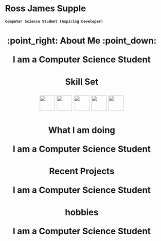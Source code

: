 

# Ross James Supple


**` Computer Science Student (Aspiring Developer) `**


<div id = "Header" align = "center">
    <h1>
    :point_right: About Me :point_down:
        <p align = "center">
            I am a Computer Science Student
        </p>
    </h1>
    <h1></h1>
</div>
<div id = "Skill Set" align = "center">
    <h1>
    Skill Set
        <p>
            <img src="https://cdn.jsdelivr.net/gh/devicons/devicon@latest/icons/cplusplus/cplusplus-original.svg" width=50px/>
            <img src="https://cdn.jsdelivr.net/gh/devicons/devicon@latest/icons/python/python-original-wordmark.svg" width=50px/>
            <img src="https://cdn.jsdelivr.net/gh/devicons/devicon@latest/icons/html5/html5-original-wordmark.svg" width=50px/>
            <img src="https://cdn.jsdelivr.net/gh/devicons/devicon@latest/icons/css3/css3-original-wordmark.svg" width=50px/>
            <img src="https://cdn.jsdelivr.net/gh/devicons/devicon@latest/icons/azuresqldatabase/azuresqldatabase-original.svg" width=50px/>
        </p>
    </h1> 
</div>
<div id = "What I am doing" align = "center">
    <h1>
    What I am doing
        <p align = "center">
            I am a Computer Science Student
        </p>   
    </h1> 
</div>
<div id = "Recent Projects" align = "center">
    <h1>
    Recent Projects
        <p align = "center">
            I am a Computer Science Student
        </p> 
    </h1>   
</div>
<div id = "Hobbies" align = "center">
    <h1>
    hobbies
        <p align = "center">
            I am a Computer Science Student
        </p>  
    </h1>  
</div>

